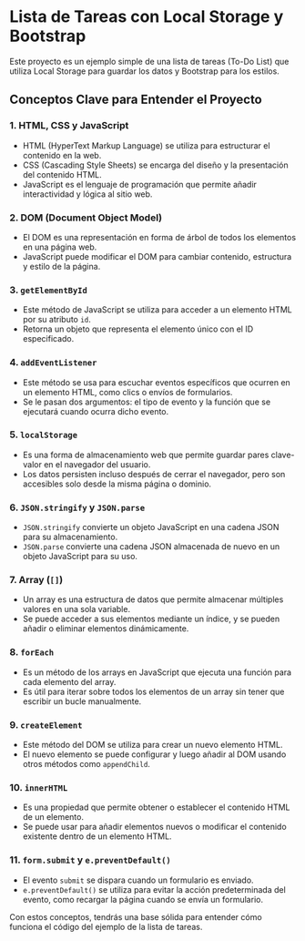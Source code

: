 
# Lista de Tareas con Local Storage y Bootstrap

Este proyecto es un ejemplo simple de una lista de tareas (To-Do List) que utiliza Local Storage para guardar los datos y Bootstrap para los estilos.

## Conceptos Clave para Entender el Proyecto

### 1. HTML, CSS y JavaScript
- HTML (HyperText Markup Language) se utiliza para estructurar el contenido en la web.
- CSS (Cascading Style Sheets) se encarga del diseño y la presentación del contenido HTML.
- JavaScript es el lenguaje de programación que permite añadir interactividad y lógica al sitio web.

### 2. DOM (Document Object Model)
- El DOM es una representación en forma de árbol de todos los elementos en una página web.
- JavaScript puede modificar el DOM para cambiar contenido, estructura y estilo de la página.

### 3. `getElementById`
- Este método de JavaScript se utiliza para acceder a un elemento HTML por su atributo `id`.
- Retorna un objeto que representa el elemento único con el ID especificado.

### 4. `addEventListener`
- Este método se usa para escuchar eventos específicos que ocurren en un elemento HTML, como clics o envíos de formularios.
- Se le pasan dos argumentos: el tipo de evento y la función que se ejecutará cuando ocurra dicho evento.

### 5. `localStorage`
- Es una forma de almacenamiento web que permite guardar pares clave-valor en el navegador del usuario.
- Los datos persisten incluso después de cerrar el navegador, pero son accesibles solo desde la misma página o dominio.

### 6. `JSON.stringify` y `JSON.parse`
- `JSON.stringify` convierte un objeto JavaScript en una cadena JSON para su almacenamiento.
- `JSON.parse` convierte una cadena JSON almacenada de nuevo en un objeto JavaScript para su uso.

### 7. Array (`[]`)
- Un array es una estructura de datos que permite almacenar múltiples valores en una sola variable.
- Se puede acceder a sus elementos mediante un índice, y se pueden añadir o eliminar elementos dinámicamente.

### 8. `forEach`
- Es un método de los arrays en JavaScript que ejecuta una función para cada elemento del array.
- Es útil para iterar sobre todos los elementos de un array sin tener que escribir un bucle manualmente.

### 9. `createElement`
- Este método del DOM se utiliza para crear un nuevo elemento HTML.
- El nuevo elemento se puede configurar y luego añadir al DOM usando otros métodos como `appendChild`.

### 10. `innerHTML`
- Es una propiedad que permite obtener o establecer el contenido HTML de un elemento.
- Se puede usar para añadir elementos nuevos o modificar el contenido existente dentro de un elemento HTML.

### 11. `form.submit` y `e.preventDefault()`
- El evento `submit` se dispara cuando un formulario es enviado.
- `e.preventDefault()` se utiliza para evitar la acción predeterminada del evento, como recargar la página cuando se envía un formulario.

Con estos conceptos, tendrás una base sólida para entender cómo funciona el código del ejemplo de la lista de tareas.
